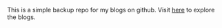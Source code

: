 This is a simple backup repo for my blogs on github. Visit [here](http://woodrain.github.io) to explore the blogs. 
